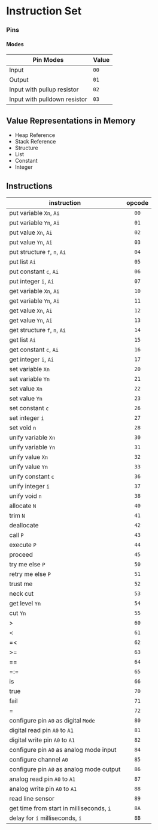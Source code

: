# Instruction Set

### Pins

#### Modes

|           Pin Modes           | Value|
| ----------------------------- | ---- |
| Input                         | `00` |
| Output                        | `01` |
| Input with pullup resistor    | `02` |
| Input with pulldown resistor  | `03` |


## Value Representations in Memory

+ Heap Reference
+ Stack Reference
+ Structure
+ List
+ Constant
+ Integer


## Instructions

| instruction                               | opcode |
| ----------------------------------------- |:------:|
| put variable `Xn`, `Ai`                   |  `00`  |
| put variable `Yn`, `Ai`                   |  `01`  |
| put value `Xn`, `Ai`                      |  `02`  |
| put value `Yn`, `Ai`                      |  `03`  |
| put structure `f`, `n`, `Ai`              |  `04`  |
| put list `Ai`                             |  `05`  |
| put constant `c`, `Ai`                    |  `06`  |
| put integer `i`, `Ai`                     |  `07`  |
| get variable `Xn`, `Ai`                   |  `10`  |
| get variable `Yn`, `Ai`                   |  `11`  |
| get value `Xn`, `Ai`                      |  `12`  |
| get value `Yn`, `Ai`                      |  `13`  |
| get structure `f`, `n`, `Ai`              |  `14`  |
| get list `Ai`                             |  `15`  |
| get constant `c`, `Ai`                    |  `16`  |
| get integer `i`, `Ai`                     |  `17`  |
| set variable `Xn`                         |  `20`  |
| set variable `Yn`                         |  `21`  |
| set value `Xn`                            |  `22`  |
| set value `Yn`                            |  `23`  |
| set constant `c`                          |  `26`  |
| set integer `i`                           |  `27`  |
| set void `n`                              |  `28`  |
| unify variable `Xn`                       |  `30`  |
| unify variable `Yn`                       |  `31`  |
| unify value `Xn`                          |  `32`  |
| unify value `Yn`                          |  `33`  |
| unify constant `c`                        |  `36`  |
| unify integer `i`                         |  `37`  |
| unify void `n`                            |  `38`  |
| allocate `N`                              |  `40`  |
| trim `N`                                  |  `41`  |
| deallocate                                |  `42`  |
| call `P`                                  |  `43`  |
| execute `P`                               |  `44`  |
| proceed                                   |  `45`  |
| try me else `P`                           |  `50`  |
| retry me else `P`                         |  `51`  |
| trust me                                  |  `52`  |
| neck cut                                  |  `53`  |
| get level `Yn`                            |  `54`  |
| cut `Yn`                                  |  `55`  |
| >                                         |  `60`  |
| <                                         |  `61`  |
| =<                                        |  `62`  |
| >=                                        |  `63`  |
| =\=                                       |  `64`  |
| =:=                                       |  `65`  |
| is                                        |  `66`  |
| true                                      |  `70`  |
| fail                                      |  `71`  |
| =                                         |  `72`  |
| configure pin `A0` as digital `Mode`      |  `80`  |
| digital read pin `A0` to `A1`             |  `81`  |
| digital write pin `A0` to `A1`            |  `82`  |
| configure pin `A0` as analog mode input   |  `84`  |
| configure channel `A0`                    |  `85`  |
| configure pin `A0` as analog mode output  |  `86`  |
| analog read pin `A0` to `A1`              |  `87`  |
| analog write pin `A0` to `A1`             |  `88`  |
| read line sensor                          |  `89`  |
| get time from start in milliseconds, `i`  |  `8A`  |
| delay for `i` milliseconds, `i`           |  `8B`  |

